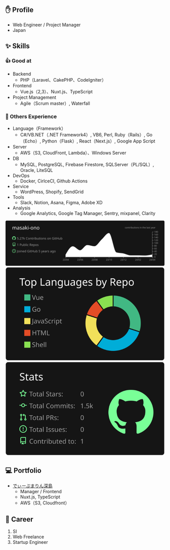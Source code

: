 ## ✋ Profile
- Web Engineer / Project Manager
- Japan

## ✨ Skills
### 👍 Good at
- Backend
  - PHP（Laravel、CakePHP、CodeIgniter）
- Frontend
  - Vue.js（2,3）、Nuxt.js、TypeScript
- Project Management
  - Agile（Scrum master）, Waterfall

### 🫣 Others Experience
- Language（Framework）
  - C#/VB.NET（.NET Framework4）, VB6, Perl, Ruby（Rails）, Go（Echo）, Python（Flask）, React（Next.js）, Google App Script
- Server
  - AWS（S3, CloudFront, Lambda）、Windows Server
- DB
  - MySQL, PostgreSQL, Firebase Firestore, SQLServer（PL/SQL）, Oracle, LiteSQL
- DevOps
  - Docker, CirlceCI, Github Actions
- Service
  - WordPress, Shopify, SendGrid
- Tools
  - Slack, Notion, Asana, Figma, Adobe XD
- Analysis
  - Google Analytics, Google Tag Manager, Sentry, mixpanel, Clarity

![](https://raw.githubusercontent.com/masaki-ono/masaki-ono/main/profile-summary-card-output/dark/0-profile-details.svg)
![](https://raw.githubusercontent.com/masaki-ono/masaki-ono/main/profile-summary-card-output/dark/1-repos-per-language.svg)
![](https://raw.githubusercontent.com/masaki-ono/masaki-ono/main/profile-summary-card-output/dark/3-stats.svg)

## 💻 Portfolio
- [でぃーぷまりん深島](https://fukashima.com)
  - Manager / Frontend
  - Nuxt.js, TypeScript
  - AWS（S3, Cloudfront）

## 💬 Career
1. SI
2.  Web Freelance
3.  Startup Engineer

 
